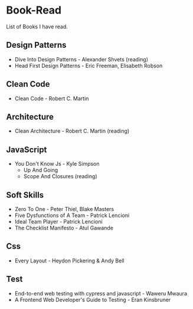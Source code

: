 # Book-Read
List of Books I have read.

## Design Patterns
  - Dive Into Design Patterns - Alexander Shvets (reading)
  - Head First Design Patterns - Eric Freeman, Elisabeth Robson

## Clean Code
  - Clean Code - Robert C. Martin

## Architecture
  - Clean Architecture - Robert C. Martin (reading)

## JavaScript
  - You Don't Know Js - Kyle Simpson
    - Up And Going
    - Scope And Closures (reading)

## Soft Skills
  - Zero To One - Peter Thiel, Blake Masters
  - Five Dysfunctions of A Team - Patrick Lencioni
  - Ideal Team Player - Patrick Lencioni
  - The Checklist Manifesto - Atul Gawande

## Css
- Every Layout - Heydon Pickering & Andy Bell

## Test
- End-to-end web testing with cypress and javascript - Waweru Mwaura
- A Frontend Web Developer's Guide to Testing - Eran Kinsbruner
